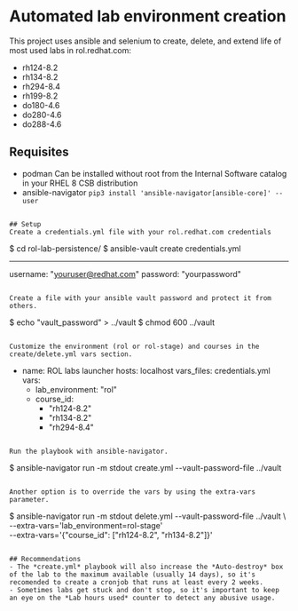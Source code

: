 # Automated lab environment creation
This project uses ansible and selenium to create, delete, and extend life of most used labs in rol.redhat.com:
  - rh124-8.2
  - rh134-8.2
  - rh294-8.4
  - rh199-8.2 
  - do180-4.6
  - do280-4.6
  - do288-4.6

## Requisites
- podman 
Can be installed without root from the Internal Software catalog in your RHEL 8 CSB distribution
- ansible-navigator
`pip3 install 'ansible-navigator[ansible-core]' --user`
```

## Setup
Create a credentials.yml file with your rol.redhat.com credentials
```
$ cd rol-lab-persistence/
$ ansible-vault create credentials.yml

---
username: "youruser@redhat.com"
password: "yourpassword"
``` 

Create a file with your ansible vault password and protect it from others.
``` 
$ echo "vault_password" > ../vault
$ chmod 600 ../vault
``` 

Customize the environment (rol or rol-stage) and courses in the create/delete.yml vars section.
```
- name: ROL labs launcher
  hosts: localhost
  vars_files: credentials.yml
  vars:
    - lab_environment: "rol"
    - course_id: 
        - "rh124-8.2"
        - "rh134-8.2"
        - "rh294-8.4"
```

Run the playbook with ansible-navigator.
``` 
$ ansible-navigator run -m stdout create.yml --vault-password-file ../vault

``` 

Another option is to override the vars by using the extra-vars parameter.
```
$ ansible-navigator run -m stdout delete.yml --vault-password-file ../vault \ 
     --extra-vars='lab_environment=rol-stage' \
     --extra-vars='{"course_id": ["rh124-8.2", "rh134-8.2"]}'
```

## Recommendations
- The *create.yml* playbook will also increase the *Auto-destroy* box of the lab to the maximum available (usually 14 days), so it's recomended to create a cronjob that runs at least every 2 weeks.
- Sometimes labs get stuck and don't stop, so it's important to keep an eye on the *Lab hours used* counter to detect any abusive usage.
